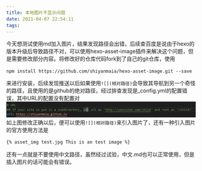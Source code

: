 ```yaml
---
title: 本地图片不显示问题
date: 2021-04-07 22:54:11
tags:
---
```

今天想测试使用md加入图片，结果发现路径会出错，后续查百度是说由于hexo的版本升级后导致路径不对，可以使用hexo-asset-image插件来解决这个问题，但是需要修改部分内容。<!-- more -->将修改好的仓库代码fork到了自己的git仓库，使用

`npm install https://github.com/shiyanmaia/hexo-asset-image.git --save`

来进行安装，后续发现推送以后如果使用`![](相对路径)`会导致其导航到另一个奇怪的路径，且使用的是github的绝对路径，经过排查发现是_config.yml的配置错误，其中URL的配置没有配置对
![](本地图片不显示问题/1.jpg)
如上图修改正确以后，便可以使用`![](相对路径)`来引入图片了，还有一种引入图片的官方使用方法是
```markdown
{% asset_img test.jpg This is an test image %}
```
还有一点就是不要使用中文路径，虽然经过试验，中文.md也可以正常使用，但是插入图片的话可能会有错误。
